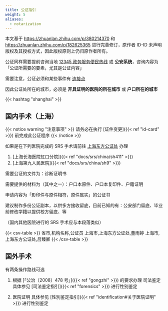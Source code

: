 ```yaml
---
title: 公证指引
weight: 5
aliases:
  - notarization
---
```


本文基于 <https://zhuanlan.zhihu.com/p/380214370> 和 <https://zhuanlan.zhihu.com/p/182625365> 进行完善修订，原作者 ID-ID 未声明版权及其授权方式，因此版权原则上仍归原作者所有。

公证同样需要提前咨询当地 [12345 政务服务便民热线][12345] 或 **公安系统**，咨询内容为「公证所需要的要素，尤其是公证内容」

需要注意，公证必须和某些事件有 [连接点](https://baike.baidu.com/item/连接点)

因此公证处所在的城市，必须是 **开具证明的医院的所在城市** 或 **户口所在的城市**

[12345]: https://baike.baidu.com/item/12345

{{< hashtag "shanghai" >}}

## 国内手术（上海）

{{< notice warning "注意事项" >}}
请务必在执行 [证件变更]({{< ref "id-card" >}}) 前完成此公证程序
{{< /notice >}}

如果是在下列医院完成的 SRS 手术请前往 [上海东方公证处](https://amap.com/place/B0FFGY5EOR) 办理

1. [上海长海医院虹口分院]({{< ref "docs/srs/china/sh411" >}})
1. [上海第九人民医院]({{< ref "docs/srs/china/sh9" >}})

需要公证的文件为：诊断证明书

需要提供的材料为（其中之一）：户口本原件、户口本复印件、户籍证明

申请内容为「影印件与原件相符，原件属实」的公证书

建议制作多份公证副本，以供多方接收留底，目前已知的有：公安部门留底、毕业前修改学籍以提供校方留底、等

（国内其他医院进行的 SRS 手术应与本段落类似）

{{< csv-table >}}
省市,机构名称,公证员
上海市,上海东方公证处,董雨婷
上海市,上海东方公证处,吕臻卿
{{< /csv-table >}}

## 国外手术

有两条操作路线可选

1. 根据 [「公治〔2008〕478 号」]({{< ref "gongzhi" >}}) 的要求办理 司法鉴定
   具体参见 [司法鉴定指引]({{< ref "forensics" >}}) 进行性别鉴定

1. 医院证明
   具体参见 [性別鉴定指引]({{< ref "identification#关于医院证明" >}}) 进行性别鉴定
